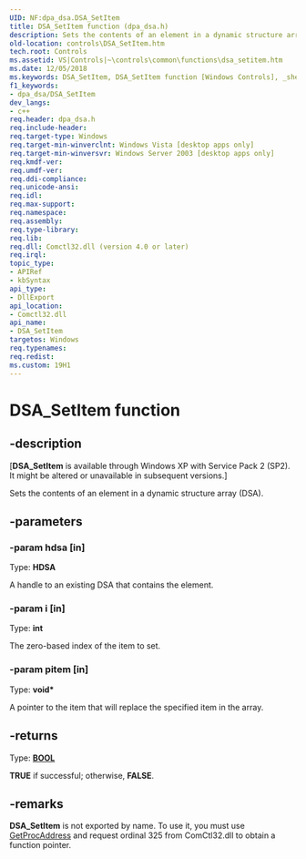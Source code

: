 ```yaml
---
UID: NF:dpa_dsa.DSA_SetItem
title: DSA_SetItem function (dpa_dsa.h)
description: Sets the contents of an element in a dynamic structure array (DSA).
old-location: controls\DSA_SetItem.htm
tech.root: Controls
ms.assetid: VS|Controls|~\controls\common\functions\dsa_setitem.htm
ms.date: 12/05/2018
ms.keywords: DSA_SetItem, DSA_SetItem function [Windows Controls], _shell_DSA_SetItem, _shell_DSA_SetItem_cpp, controls.DSA_SetItem, controls._shell_DSA_SetItem, dpa_dsa/DSA_SetItem
f1_keywords:
- dpa_dsa/DSA_SetItem
dev_langs:
- c++
req.header: dpa_dsa.h
req.include-header: 
req.target-type: Windows
req.target-min-winverclnt: Windows Vista [desktop apps only]
req.target-min-winversvr: Windows Server 2003 [desktop apps only]
req.kmdf-ver: 
req.umdf-ver: 
req.ddi-compliance: 
req.unicode-ansi: 
req.idl: 
req.max-support: 
req.namespace: 
req.assembly: 
req.type-library: 
req.lib: 
req.dll: Comctl32.dll (version 4.0 or later)
req.irql: 
topic_type:
- APIRef
- kbSyntax
api_type:
- DllExport
api_location:
- Comctl32.dll
api_name:
- DSA_SetItem
targetos: Windows
req.typenames: 
req.redist: 
ms.custom: 19H1
---
```


# DSA_SetItem function


## -description


<p class="CCE_Message">[<b>DSA_SetItem</b> is available through Windows XP with Service Pack 2 (SP2). It might be altered or unavailable in subsequent versions.]

Sets the contents of an element in a dynamic structure array (DSA).


## -parameters




### -param hdsa [in]

Type: <b>HDSA</b>

A handle to an existing DSA that contains the element.


### -param i [in]

Type: <b>int</b>

The zero-based index of the item to set.


### -param pitem [in]

Type: <b>void*</b>

A pointer to the item that will replace the specified item in the array.


## -returns



Type: <b><a href="https://docs.microsoft.com/windows/desktop/WinProg/windows-data-types">BOOL</a></b>

<b>TRUE</b> if successful; otherwise, <b>FALSE</b>.




## -remarks



<b>DSA_SetItem</b> is not exported by name. To use it, you must use <a href="https://docs.microsoft.com/windows/desktop/api/libloaderapi/nf-libloaderapi-getprocaddress">GetProcAddress</a> and request ordinal 325 from ComCtl32.dll to obtain a function pointer.



